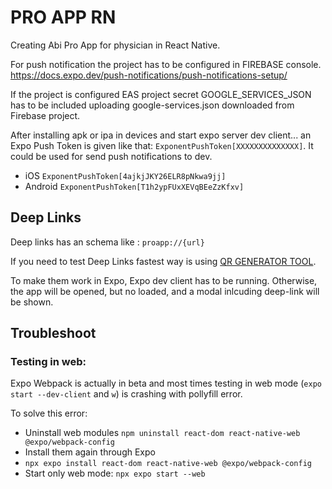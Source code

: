 # PRO APP RN

Creating Abi Pro App for physician in React Native.

For push notification the project has to be configured in FIREBASE console.
https://docs.expo.dev/push-notifications/push-notifications-setup/

If the project is configured EAS project secret GOOGLE_SERVICES_JSON has to be included uploading google-services.json downloaded from Firebase project.

After installing apk or ipa in devices and start expo server dev client... an Expo Push Token is given like that: `ExponentPushToken[XXXXXXXXXXXXXX]`. It could be used for send push notifications to dev.

- iOS `ExponentPushToken[4ajkjJKY26ELR8pNkwa9jj]`
- Android `ExponentPushToken[T1h2ypFUxXEVqBEeZzKfxv]`

## Deep Links

Deep links has an schema like : `proapp://{url}`

If you need to test Deep Links fastest way is using [QR GENERATOR TOOL](https://www.qr-code-generator.com/).

To make them work in Expo, Expo dev client has to be running. Otherwise, the app will be opened, but no loaded, and a modal inlcuding deep-link will be shown.

## Troubleshoot

### Testing in web:

Expo Webpack is actually in beta and most times testing in web mode (`expo start --dev-client` and `w`) is crashing with pollyfill error.

To solve this error:

- Uninstall web modules
  `npm uninstall react-dom react-native-web @expo/webpack-config`
- Install them again through Expo
- `npx expo install react-dom react-native-web @expo/webpack-config`
- Start only web mode:
  `npx expo start --web`
